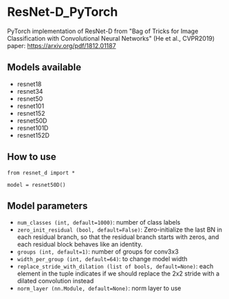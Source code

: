 # ResNet-D_PyTorch
PyTorch implementation of ResNet-D from "Bag of Tricks for Image Classification with Convolutional Neural Networks" (He et al., CVPR2019) 
paper: https://arxiv.org/pdf/1812.01187


## Models available
- resnet18
- resnet34
- resnet50
- resnet101
- resnet152
- resnet50D
- resnet101D
- resnet152D


## How to use
```
from resnet_d import *

model = resnet50D()
```


## Model parameters
- `num_classes (int, default=1000)`: number of class labels
- `zero_init_residual (bool, default=False)`: Zero-initialize the last BN in each residual branch, so that the residual branch starts with zeros, and each residual block behaves like an identity.
- `groups (int, default=1)`: number of groups for conv3x3
- `width_per_group (int, default=64)`: to change model width
- `replace_stride_with_dilation (list of bools, default=None)`: each element in the tuple indicates if we should replace the 2x2 stride with a dilated convolution instead
- `norm_layer (nn.Module, default=None)`: norm layer to use

